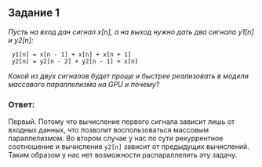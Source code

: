 ## Задание 1
<em>Пусть на вход дан сигнал x[n], а на выход нужно дать два сигнала y1[n] и y2[n]:</em>

```
 y1[n] = x[n - 1] + x[n] + x[n + 1]
 y2[n] = y2[n - 2] + y2[n - 1] + x[n]
```

<em>Какой из двух сигналов будет проще и быстрее реализовать в модели массового параллелизма на GPU и почему?</em>

### **Ответ:**
Первый. Потому что вычисление первого сигнала зависит лишь от входных данных, что позволит воспользоваться массовым параллелизмом. Во втором случае у нас по сути рекуррентное соотношение и вычисление `y2[n]` зависит от предыдущих вычислений. Таким образом у нас нет возможности распараллелить эту задачу.


